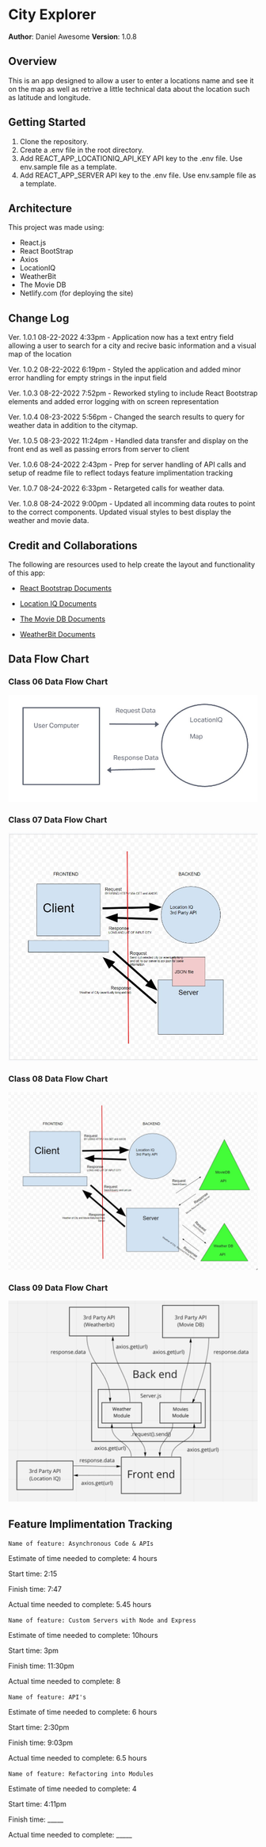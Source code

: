 # City Explorer

**Author**: Daniel Awesome
**Version**: 1.0.8

## Overview

This is an app designed to allow a user to enter a locations name and see it on the map as well as retrive a little technical data about the location such as latitude and longitude.

## Getting Started

1. Clone the repository.
2. Create a .env file in the root directory.
3. Add REACT_APP_LOCATIONIQ_API_KEY API key to the .env file. Use env.sample file as a template.
4. Add REACT_APP_SERVER API key to the .env file. Use env.sample file as a template.

## Architecture

This project was made using:

- React.js
- React BootStrap
- Axios
- LocationIQ
- WeatherBit
- The Movie DB
- Netlify.com (for deploying the site)

## Change Log

Ver. 1.0.1 08-22-2022 4:33pm - Application now has a text entry field allowing a user to search for a city and recive basic information and a visual map of the location

Ver. 1.0.2 08-22-2022 6:19pm - Styled the application and added minor error handling for empty strings in the input field

Ver. 1.0.3 08-22-2022 7:52pm - Reworked styling to include React Bootstrap elements and added error logging with on screen representation

Ver. 1.0.4 08-23-2022 5:56pm - Changed the search results to query for weather data in addition to the citymap.

Ver. 1.0.5 08-23-2022 11:24pm - Handled data transfer and display on the front end as well as passing errors from server to client

Ver. 1.0.6 08-24-2022 2:43pm - Prep for server handling of API calls and setup of readme file to reflect todays feature implimentation tracking

Ver. 1.0.7 08-24-2022 6:33pm - Retargeted calls for weather data.

Ver. 1.0.8 08-24-2022 9:00pm - Updated all incomming data routes to point to the correct components.  Updated visual styles to best display the weather and movie data.

## Credit and Collaborations

The following are resources used to help create the layout and functionality of this app:

- [React Bootstrap Documents](https://react-bootstrap.github.io/)

- [Location IQ Documents](https://locationiq.com/)

- [The Movie DB Documents](https://developers.themoviedb.org/)

- [WeatherBit Documents](https://www.weatherbit.io/api/weather-forecast-16-day)

## Data Flow Chart

### Class 06 Data Flow Chart

![Data Flow 1](./src/img/DataFlow.jpg)

### Class 07 Data Flow Chart

![Data Flow 2](./src/img/DataFlow2.jpg)

### Class 08 Data Flow Chart

![Data Flow 3](./src/img/DataFlow3.jpg)

### Class 09 Data Flow Chart

![Data Flow 4](./src/img/DataFlow4.png)

## Feature Implimentation Tracking

`Name of feature: Asynchronous Code & APIs`

Estimate of time needed to complete: 4 hours

Start time: 2:15  

Finish time: 7:47

Actual time needed to complete: 5.45 hours

`Name of feature: Custom Servers with Node and Express`

Estimate of time needed to complete: 10hours

Start time: 3pm

Finish time: 11:30pm

Actual time needed to complete: 8

`Name of feature: API's`

Estimate of time needed to complete: 6 hours

Start time: 2:30pm

Finish time: 9:03pm

Actual time needed to complete: 6.5 hours

`Name of feature: Refactoring into Modules`

Estimate of time needed to complete: 4

Start time: 4:11pm

Finish time: _____

Actual time needed to complete: _____

